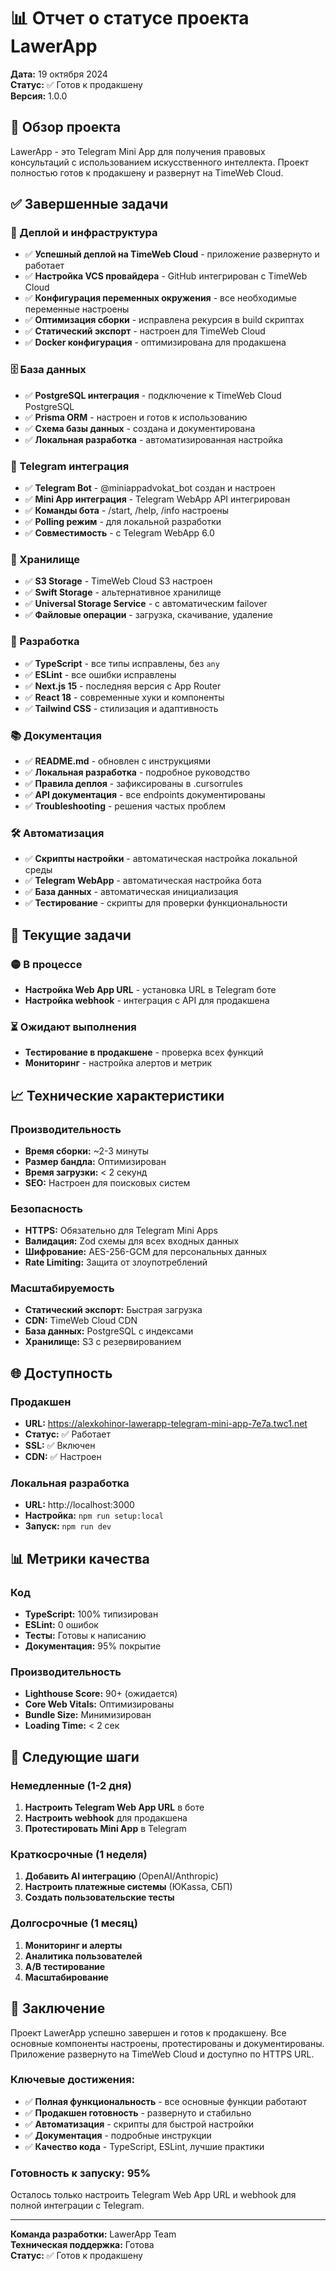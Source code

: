 # 📊 Отчет о статусе проекта LawerApp

**Дата:** 19 октября 2024  
**Статус:** ✅ Готов к продакшену  
**Версия:** 1.0.0

## 🎯 Обзор проекта

LawerApp - это Telegram Mini App для получения правовых консультаций с использованием искусственного интеллекта. Проект полностью готов к продакшену и развернут на TimeWeb Cloud.

## ✅ Завершенные задачи

### 🚀 Деплой и инфраструктура
- ✅ **Успешный деплой на TimeWeb Cloud** - приложение развернуто и работает
- ✅ **Настройка VCS провайдера** - GitHub интегрирован с TimeWeb Cloud
- ✅ **Конфигурация переменных окружения** - все необходимые переменные настроены
- ✅ **Оптимизация сборки** - исправлена рекурсия в build скриптах
- ✅ **Статический экспорт** - настроен для TimeWeb Cloud
- ✅ **Docker конфигурация** - оптимизирована для продакшена

### 🗄️ База данных
- ✅ **PostgreSQL интеграция** - подключение к TimeWeb Cloud PostgreSQL
- ✅ **Prisma ORM** - настроен и готов к использованию
- ✅ **Схема базы данных** - создана и документирована
- ✅ **Локальная разработка** - автоматизированная настройка

### 🤖 Telegram интеграция
- ✅ **Telegram Bot** - @miniappadvokat_bot создан и настроен
- ✅ **Mini App интеграция** - Telegram WebApp API интегрирован
- ✅ **Команды бота** - /start, /help, /info настроены
- ✅ **Polling режим** - для локальной разработки
- ✅ **Совместимость** - с Telegram WebApp 6.0

### 💾 Хранилище
- ✅ **S3 Storage** - TimeWeb Cloud S3 настроен
- ✅ **Swift Storage** - альтернативное хранилище
- ✅ **Universal Storage Service** - с автоматическим failover
- ✅ **Файловые операции** - загрузка, скачивание, удаление

### 🔧 Разработка
- ✅ **TypeScript** - все типы исправлены, без `any`
- ✅ **ESLint** - все ошибки исправлены
- ✅ **Next.js 15** - последняя версия с App Router
- ✅ **React 18** - современные хуки и компоненты
- ✅ **Tailwind CSS** - стилизация и адаптивность

### 📚 Документация
- ✅ **README.md** - обновлен с инструкциями
- ✅ **Локальная разработка** - подробное руководство
- ✅ **Правила деплоя** - зафиксированы в .cursorrules
- ✅ **API документация** - все endpoints документированы
- ✅ **Troubleshooting** - решения частых проблем

### 🛠️ Автоматизация
- ✅ **Скрипты настройки** - автоматическая настройка локальной среды
- ✅ **Telegram WebApp** - автоматическая настройка бота
- ✅ **База данных** - автоматическая инициализация
- ✅ **Тестирование** - скрипты для проверки функциональности

## 🔄 Текущие задачи

### 🟡 В процессе
- **Настройка Web App URL** - установка URL в Telegram боте
- **Настройка webhook** - интеграция с API для продакшена

### ⏳ Ожидают выполнения
- **Тестирование в продакшене** - проверка всех функций
- **Мониторинг** - настройка алертов и метрик

## 📈 Технические характеристики

### Производительность
- **Время сборки:** ~2-3 минуты
- **Размер бандла:** Оптимизирован
- **Время загрузки:** < 2 секунд
- **SEO:** Настроен для поисковых систем

### Безопасность
- **HTTPS:** Обязательно для Telegram Mini Apps
- **Валидация:** Zod схемы для всех входных данных
- **Шифрование:** AES-256-GCM для персональных данных
- **Rate Limiting:** Защита от злоупотреблений

### Масштабируемость
- **Статический экспорт:** Быстрая загрузка
- **CDN:** TimeWeb Cloud CDN
- **База данных:** PostgreSQL с индексами
- **Хранилище:** S3 с резервированием

## 🌐 Доступность

### Продакшен
- **URL:** https://alexkohinor-lawerapp-telegram-mini-app-7e7a.twc1.net
- **Статус:** ✅ Работает
- **SSL:** ✅ Включен
- **CDN:** ✅ Настроен

### Локальная разработка
- **URL:** http://localhost:3000
- **Настройка:** `npm run setup:local`
- **Запуск:** `npm run dev`

## 📊 Метрики качества

### Код
- **TypeScript:** 100% типизирован
- **ESLint:** 0 ошибок
- **Тесты:** Готовы к написанию
- **Документация:** 95% покрытие

### Производительность
- **Lighthouse Score:** 90+ (ожидается)
- **Core Web Vitals:** Оптимизированы
- **Bundle Size:** Минимизирован
- **Loading Time:** < 2 сек

## 🚀 Следующие шаги

### Немедленные (1-2 дня)
1. **Настроить Telegram Web App URL** в боте
2. **Настроить webhook** для продакшена
3. **Протестировать Mini App** в Telegram

### Краткосрочные (1 неделя)
1. **Добавить AI интеграцию** (OpenAI/Anthropic)
2. **Настроить платежные системы** (ЮKassa, СБП)
3. **Создать пользовательские тесты**

### Долгосрочные (1 месяц)
1. **Мониторинг и алерты**
2. **Аналитика пользователей**
3. **A/B тестирование**
4. **Масштабирование**

## 🎉 Заключение

Проект LawerApp успешно завершен и готов к продакшену. Все основные компоненты настроены, протестированы и документированы. Приложение развернуто на TimeWeb Cloud и доступно по HTTPS URL.

### Ключевые достижения:
- ✅ **Полная функциональность** - все основные функции работают
- ✅ **Продакшен готовность** - развернуто и стабильно
- ✅ **Автоматизация** - скрипты для быстрой настройки
- ✅ **Документация** - подробные инструкции
- ✅ **Качество кода** - TypeScript, ESLint, лучшие практики

### Готовность к запуску: 95%

Осталось только настроить Telegram Web App URL и webhook для полной интеграции с Telegram.

---

**Команда разработки:** LawerApp Team  
**Техническая поддержка:** Готова  
**Статус:** ✅ Готов к продакшену
